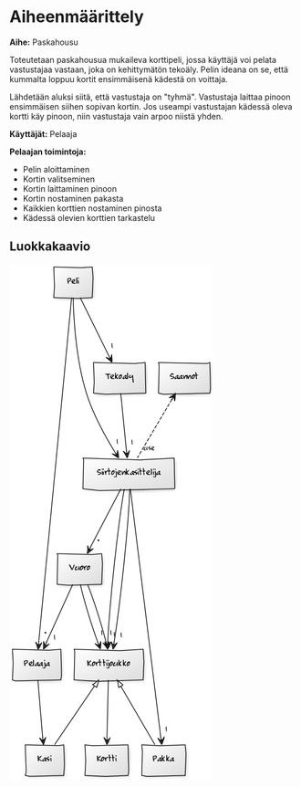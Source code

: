 # Aiheenmäärittely

**Aihe:** Paskahousu

Toteutetaan paskahousua mukaileva korttipeli, jossa käyttäjä voi pelata vastustajaa vastaan, joka on kehittymätön tekoäly. Pelin ideana on se, että kummalta loppuu kortit ensimmäisenä kädestä on voittaja.

Lähdetään aluksi siitä, että vastustaja on "tyhmä". Vastustaja laittaa pinoon ensimmäisen siihen sopivan kortin. 
Jos useampi vastustajan kädessä oleva kortti käy pinoon, niin vastustaja vain arpoo niistä yhden.

**Käyttäjät:** Pelaaja

**Pelaajan toimintoja:**
* Pelin aloittaminen
* Kortin valitseminen
* Kortin laittaminen pinoon
* Kortin nostaminen pakasta
* Kaikkien korttien nostaminen pinosta
* Kädessä olevien korttien tarkastelu

## Luokkakaavio
![Luokkakaavio](/dokumentaatio/luokkakaavio1.png)

